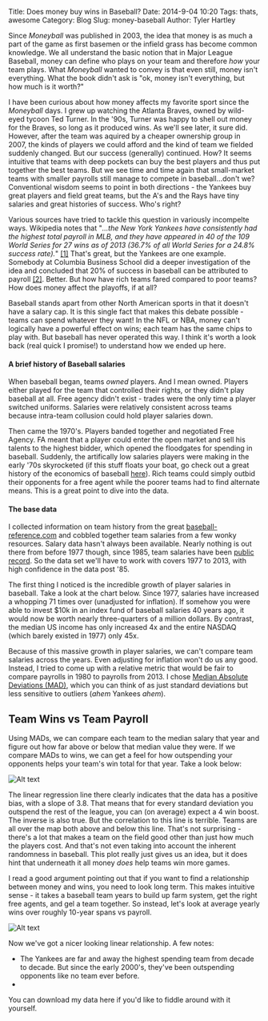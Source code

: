 Title: Does money buy wins in Baseball?
Date: 2014-9-04 10:20
Tags: thats, awesome
Category: Blog
Slug: money-baseball
Author: Tyler Hartley
<!-- Summary: Short version for index and feeds -->

Since _Moneyball_ was published in 2003, the idea that money is as much a part of the game as first basemen or the infield grass has become common knowledge. We all understand the basic notion that in Major League Baseball, money can define who plays on your team and therefore _how_ your team plays. What _Moneyball_ wanted to convey is that even still, money isn't everything. What the book didn't ask is "ok, money isn't everything, but how much is it worth?"

I have been curious about how money affects my favorite sport since the _Moneyball_ days. I grew up watching the Atlanta Braves, owned by wild-eyed tycoon Ted Turner. In the '90s, Turner was happy to shell out money for the Braves, so long as it produced wins. As we'll see later, it sure did. However, after the team was aquired by a cheaper ownership group in 2007, the kinds of players we could afford and the kind of team we fielded suddenly changed. But our success (generally) continued. How? It seems intuitive that teams with deep pockets can buy the best players and thus put together the best teams. But we see time and time again that small-market teams with smaller payrolls still manage to compete in baseball...don't we? Conventional wisdom seems to point in both directions - the Yankees buy great players and field great teams, but the A's and the Rays have tiny salaries and great histories of success. Who's right? 

Various sources have tried to tackle this question in variously incompelte ways. Wikipedia notes that "_...the New York Yankees have consistently had the highest total payroll in MLB, and they have appeared in 40 of the 109 World Series for 27 wins as of 2013 (36.7% of all World Series for a 24.8% success rate)._" [[1]](http://en.wikipedia.org/wiki/Salary_cap#Major_League_Baseball_.28luxury_tax.29) That's great, but the Yankees are one example. Somebody at Columbia Business School did a deeper investigation of the idea and concluded that 20% of success in baseball can be attributed to payroll [[2]](http://www.sloansportsconference.com/wp-content/uploads/2014/02/2014_SSAC_Why-money-is-not-baseballs-most-valuable-currency.pdf). Better. But how have rich teams fared compared to poor teams? How does money affect the playoffs, if at all? 

Baseball stands apart from other North American sports in that it doesn't have a salary cap. It is this single fact that makes this debate possible - teams can spend whatever they want! In the NFL or NBA, money can't logically have a powerful effect on wins; each team has the same chips to play with. But baseball has never operated this way. I think it's worth a look back (real quick I promise!) to understand how we ended up here.

#### A brief history of Baseball salaries
When baseball began, teams _owned_ players. And I mean owned. Players either played for the team that controlled their rights, or they didn't play baseball at all. Free agency didn't exist - trades were the only time a player switched uniforms. Salaries were relatively consistent across teams because intra-team collusion could hold player salaries down.

Then came the 1970's. Players banded together and negotiated Free Agency. FA meant that a player could enter the open market and sell his talents to the highest bidder, which opened the floodgates for spending in baseball. Suddenly, the artifically low salaries players were making in the early '70s skyrocketed (if this stuff floats your boat, go check out a great history of the economics of baseball [here](http://eh.net/encyclopedia/the-economic-history-of-major-league-baseball/)). Rich teams could simply outbid their opponents for a free agent while the poorer teams had to find alternate means. This is a great point to dive into the data.

#### The base data
I collected information on team history from the great [baseball-reference.com](http://baseball-reference.com) and cobbled together team salaries from a few wonky resources. Salary data hasn't always been available. Nearly nothing is out there from before 1977 though, since 1985, team salaries have been [public record](http://sabr.org/research/mlbs-annual-salary-leaders-1874-2012). So the data set we'll have to work with covers 1977 to 2013, with high confidence in the data post '85. 

The first thing I noticed is the incredible growth of player salaries in baseball. Take a look at the chart below. Since 1977, salaries have increased a whopping 71 times over (unadjusted for inflation). If somehow you were able to invest $10k in an index fund of baseball salaries 40 years ago, it would now be worth nearly three-quarters of a million dollars. By contrast, the median US income has only increased 4x and the entire NASDAQ (which barely existed in 1977) only 45x. 

Because of this massive growth in player salaries, we can't compare team salaries across the years. Even adjusting for inflation won't do us any good. Instead, I tried to come up with a relative metric that would be fair to compare payrolls in 1980 to payrolls from 2013. I chose [Median Absolute Deviations (MAD)](https://dipot.ulb.ac.be/dspace/bitstream/2013/139499/1/Leys_MAD_final-libre.pdf), which you can think of as just standard deviations but less sensitive to outliers (_ahem_ Yankees _ahem_). 

## Team Wins vs Team Payroll
Using MADs, we can compare each team to the median salary that year and figure out how far above or below that median value they were. If we compare MADs to wins, we can get a feel for how outspending your opponents helps your team's win total for that year. Take a look below:

![Alt text](/path/to/img.jpg)

The linear regression line there clearly indicates that the data has a positive bias, with a slope of 3.8. That means that for every standard deviation you outspend the rest of the league, you can (on average) expect a 4 win boost. The inverse is also true. But the correlation to this line is terrible. Teams are all over the map both above and below this line. That's not surprising - there's a lot that makes a team on the field good other than just how much the players cost. And that's not even taking into account the inherent randomness in baseball. This plot really just gives us an idea, but it does hint that underneath it all money _does_ help teams win more games. 

I read a good argument pointing out that if you want to find a relationship between money and wins, you need to look long term. This makes intuitive sense - it takes a baseball team years to build up farm system, get the right free agents, and gel a team together. So instead, let's look at average yearly wins over roughly 10-year spans vs payroll.

![Alt text](/path/to/img.jpg)

Now we've got a nicer looking linear relationship. 
A few notes:
* The Yankees are far and away the highest spending team from decade to decade. But since the early 2000's, they've been outspending opponents like no team ever before.
* 


You can download my data here if you'd like to fiddle around with it yourself.

